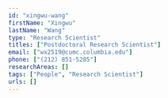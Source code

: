 ```yaml
---
id: "xingwu-wang"
firstName: "Xingwu"
lastName: "Wang"
type: "Research Scientist"
titles: ["Postdoctoral Research Scientist"]
email: ["wx2519@cumc.columbia.edu"]
phone: ["(212) 851-5285"]
researchAreas: []
tags: ["People", "Research Scientist"]
urls: []
---
```

